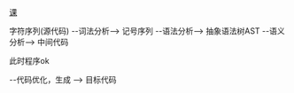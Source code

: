 
[课](https://mooc.study.163.com/learn/1000002001?tid=1000003000#/learn/content)


字符序列(源代码) --词法分析--> 记号序列 --语法分析--> 抽象语法树AST --语义分析--> 中间代码 

此时程序ok

--代码优化，生成 --> 目标代码